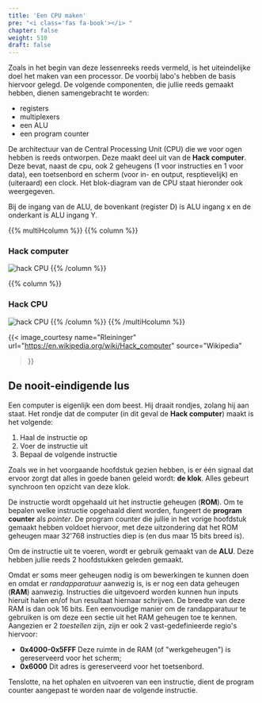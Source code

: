 ```yaml
---
title: 'Een CPU maken'
pre: "<i class='fas fa-book'></i> "
chapter: false
weight: 510
draft: false
---
```


Zoals in het begin van deze lessenreeks reeds vermeld, is het uiteindelijke doel het maken van een processor. De voorbij labo's hebben de basis hiervoor gelegd. De volgende componenten, die jullie reeds gemaakt hebben, dienen samengebracht te worden:

* registers
* multiplexers
* een ALU
* een program counter

De architectuur van de Central Processing Unit (CPU) die we voor ogen hebben is reeds ontworpen. Deze maakt deel uit van de **Hack computer**. Deze bevat, naast de cpu, ook 2 geheugens (1 voor instructies en 1 voor data), een toetsenbord en scherm (voor in- en output, resptievelijk) en (uiteraard) een clock. Het blok-diagram van de CPU staat hieronder ook weergegeven. 


Bij de ingang van de ALU, de bovenkant (register D) is ALU ingang x en de onderkant is ALU ingang Y.

{{% multiHcolumn %}}
{{% column %}}
### Hack computer
![hack CPU](https://upload.wikimedia.org/wikipedia/commons/7/76/Hack_Computer_Block_Diagram_2.png)
{{% /column %}}

{{% column %}}
### Hack CPU
![hack CPU](https://upload.wikimedia.org/wikipedia/commons/2/2c/Hack_Computer_CPU_Block_Diagram.png)
{{% /column %}}
{{% /multiHcolumn %}}

{{< image_courtesy 
  name="Rleininger"
  url="https://en.wikipedia.org/wiki/Hack_computer"
  source="Wikipedia"
  >}}

## De nooit-eindigende lus

Een computer is eigenlijk een dom beest. Hij draait rondjes, zolang hij aan staat. Het rondje dat de computer (in dit geval de **Hack computer**) maakt is het volgende:

1. Haal de instructie op
2. Voer de instructie uit
3. Bepaal de volgende instructie

Zoals we in het voorgaande hoofdstuk gezien hebben, is er één signaal dat ervoor zorgt dat alles in goede banen geleid wordt: **de klok**. Alles gebeurt synchroon ten opzicht van deze klok.

De instructie wordt opgehaald uit het instructie geheugen (**ROM**). Om te bepalen welke instructie opgehaald dient worden, fungeert de **program counter** als *pointer*. De program counter die jullie in het vorige hoofdstuk gemaakt hebben voldoet hiervoor, met deze uitzondering dat het ROM geheugen maar 32'768 instructies diep is (en dus maar 15 bits breed is).

Om de instructie uit te voeren, wordt er gebruik gemaakt van de **ALU**. Deze hebben jullie reeds 2 hoofdstukken geleden gemaakt.

Omdat er soms meer geheugen nodig is om bewerkingen te kunnen doen en omdat er *randapparatuur* aanwezig is, is er nog een data geheugen (**RAM**) aanwezig. Instructies die uitgevoerd worden kunnen hun inputs hieruit halen en/of hun resultaat hiernaar schrijven. De breedte van deze RAM is dan ook 16 bits. Een eenvoudige manier om de randapparatuur te gebruiken is om deze een sectie uit het RAM geheugen toe te kennen. Aangezien er 2 *toestellen* zijn, zijn er ook 2 vast-gedefinieerde regio's hiervoor:

* **0x4000-0x5FFF** Deze ruimte in de RAM (of "werkgeheugen") is gereserveerd voor het scherm;
* **0x6000** Dit adres is gereserveerd voor het toetsenbord.

Tenslotte, na het ophalen en uitvoeren van een instructie, dient de program counter aangepast te worden naar de volgende instructie.